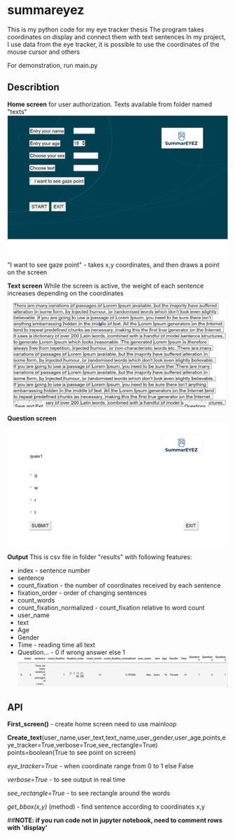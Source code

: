 # summareyez
This is my python code for my eye tracker thesis
The program takes coordinates on display and connect them with text sentences
In my project, I use data from the eye tracker, it is possible to use the coordinates of the mouse cursor and others

For demonstration, run main.py

## Describtion
**Home screen** 
for user authorization. Texts available from folder named "texts"
![Screenshot](description/first_screen.png)
"I want to see gaze point" - takes x,y coordinates, and then draws a point on the screen

**Text screen**
  While the screen is active, the weight of each sentence increases depending on the coordinates
![Screenshot](description/text_screen.png)

**Question screen**
![Screenshot](description/question_screen.png)

**Output**
  This is csv file in folder "results" with following features:
- index - sentence number
- sentenсe
- count_fixation - the number of coordinates received by each sentence
- fixation_order 	- order of changing sentences
- count_words 
- count_fixation_normalized - count_fixation relative to word count
- user_name
- text
- Age
- Gender
- Time - reading time all text
- Question... - 0 if wrong answer else 1
![Screenshot](description/output.PNG)

## API
**First_screen()** - create home screen
need to use mainloop

**Create_text**(user_name,user_text,text_name,user_gender,user_age,points,eye_tracker=True,verbose=True,see_rectangle=True)  
  points=boolean(True to see point on screen)
  
  *eye_tracker=True* - when coordinate range from 0 to 1 else False
  
  *verbose=True* - to see output in real time
  
  *see_rectangle=True* - to see rectangle around the words
  
  *get_bbox(x,y)* (method) - find sentence according to coordinates x,y

##**NOTE: if you run code not in jupyter notebook, need to comment rows with 'display'** 

